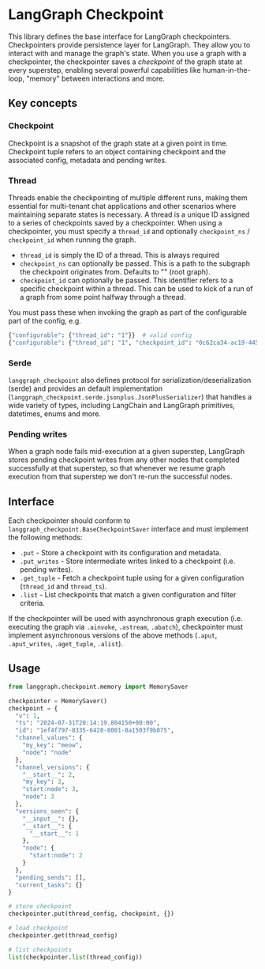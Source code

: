 # LangGraph Checkpoint

This library defines the base interface for LangGraph checkpointers. Checkpointers provide persistence layer for LangGraph. They allow you to interact with and manage the graph's state. When you use a graph with a checkpointer, the checkpointer saves a _checkpoint_ of the graph state at every superstep, enabling several powerful capabilities like human-in-the-loop, "memory" between interactions and more.

## Key concepts

### Checkpoint

Checkpoint is a snapshot of the graph state at a given point in time. Checkpoint tuple refers to an object containing checkpoint and the associated config, metadata and pending writes.

### Thread

Threads enable the checkpointing of multiple different runs, making them essential for multi-tenant chat applications and other scenarios where maintaining separate states is necessary. A thread is a unique ID assigned to a series of checkpoints saved by a checkpointer. When using a checkpointer, you must specify a `thread_id` and optionally `checkpoint_ns` / `checkpoint_id` when running the graph.

- `thread_id` is simply the ID of a thread. This is always required
- `checkpoint_ns` can optionally be passed. This is a path to the subgraph the checkpoint originates from. Defaults to "" (root graph).
- `checkpoint_id` can optionally be passed. This identifier refers to a specific checkpoint within a thread. This can be used to kick of a run of a graph from some point halfway through a thread.

You must pass these when invoking the graph as part of the configurable part of the config, e.g.

```python
{"configurable": {"thread_id": "1"}}  # valid config
{"configurable": {"thread_id": "1", "checkpoint_id": "0c62ca34-ac19-445d-bbb0-5b4984975b2a"}}  # also valid config
```

### Serde

`langgraph_checkpoint` also defines protocol for serialization/deserialization (serde) and provides an default implementation (`langgraph_checkpoint.serde.jsonplus.JsonPlusSerializer`) that handles a wide variety of types, including LangChain and LangGraph primitives, datetimes, enums and more.

### Pending writes

When a graph node fails mid-execution at a given superstep, LangGraph stores pending checkpoint writes from any other nodes that completed successfully at that superstep, so that whenever we resume graph execution from that superstep we don't re-run the successful nodes.

## Interface

Each checkpointer should conform to `langgraph_checkpoint.BaseCheckpointSaver` interface and must implement the following methods:

- `.put` - Store a checkpoint with its configuration and metadata.
- `.put_writes` - Store intermediate writes linked to a checkpoint (i.e. pending writes).
- `.get_tuple` - Fetch a checkpoint tuple using for a given configuration (`thread_id` and `thread_ts`).
- `.list` - List checkpoints that match a given configuration and filter criteria.

If the checkpointer will be used with asynchronous graph execution (i.e. executing the graph via `.ainvoke`, `.astream`, `.abatch`), checkpointer must implement asynchronous versions of the above methods (`.aput`, `.aput_writes`, `.aget_tuple`, `.alist`).

## Usage

```python
from langgraph.checkpoint.memory import MemorySaver

checkpointer = MemorySaver()
checkpoint = {
  "v": 1,
  "ts": "2024-07-31T20:14:19.804150+00:00",
  "id": "1ef4f797-8335-6428-8001-8a1503f9b875",
  "channel_values": {
    "my_key": "meow",
    "node": "node"
  },
  "channel_versions": {
    "__start__": 2,
    "my_key": 3,
    "start:node": 3,
    "node": 3
  },
  "versions_seen": {
    "__input__": {},
    "__start__": {
      "__start__": 1
    },
    "node": {
      "start:node": 2
    }
  },
  "pending_sends": [],
  "current_tasks": {}
}

# store checkpoint
checkpointer.put(thread_config, checkpoint, {})

# load checkpoint
checkpointer.get(thread_config)

# list checkpoints
list(checkpointer.list(thread_config))
```
